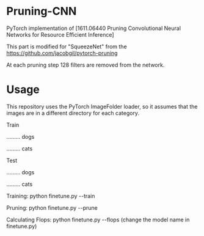 # Pruning-CNN

PyTorch implementation of [1611.06440 Pruning Convolutional Neural Networks for Resource Efficient Inference]

This part is modified for "SqueezeNet" from the https://github.com/jacobgil/pytorch-pruning

At each pruning step 128 filters are removed from the network.

# Usage

This repository uses the PyTorch ImageFolder loader, so it assumes that the images are in a different directory for each category.

Train

......... dogs

......... cats

Test

......... dogs

......... cats


Training: python finetune.py --train

Pruning: python finetune.py --prune

Calculating Flops: python finetune.py --flops (change the model name in finetune.py)